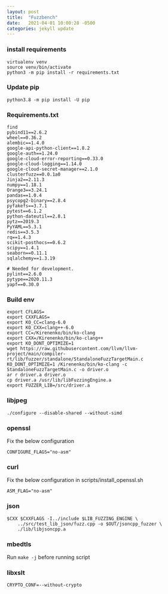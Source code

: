 ```yaml
---
layout: post
title:  "Fuzzbench"
date:   2021-04-01 10:00:28 -0500
categories: jekyll update
---
```


### install requirements ###

```
virtualenv venv
source venv/bin/activate
python3 -m pip install -r requirements.txt
```

### Update pip ###

```
python3.8 -m pip install -U pip
```

### Requirements.txt ###

```
find
pybind11==2.6.2
wheel==0.36.2
alembic==1.4.0
google-api-python-client==1.8.2
google-auth==1.24.0
google-cloud-error-reporting==0.33.0
google-cloud-logging==1.14.0
google-cloud-secret-manager==2.1.0
clusterfuzz==0.0.1a0
Jinja2==2.11.3
numpy==1.18.1
Orange3==3.24.1
pandas==1.0.4
psycopg2-binary==2.8.4
pyfakefs==3.7.1
pytest==6.1.2
python-dateutil==2.8.1
pytz==2019.3
PyYAML==5.3.1
redis==3.5.3
rq==1.4.3
scikit-posthocs==0.6.2
scipy==1.4.1
seaborn==0.11.1
sqlalchemy==1.3.19

# Needed for development.
pylint==2.6.0
pytype==2020.11.3
yapf==0.30.0
```

### Build env ###

```
export CFLAGS=
export CXXFLAGS=
export KO_CC=clang-6.0
export KO_CXX=clang++-6.0
export CC=/Kirenenko/bin/ko-clang
export CXX=/Kirenenko/bin/ko-clang++
export KO_DONT_OPTIMIZE=1
wget https://raw.githubusercontent.com/llvm/llvm-project/main/compiler-rt/lib/fuzzer/standalone/StandaloneFuzzTargetMain.c
KO_DONT_OPTIMIZE=1 /Kirenenko/bin/ko-clang -c StandaloneFuzzTargetMain.c -o driver.o
ar r driver.a driver.o
cp driver.a /usr/lib/libFuzzingEngine.a
export FUZZER_LIB=/src/driver.a
```

### libjpeg ###

```
./configure --disable-shared --without-simd
```

### openssl ###

Fix the below configuration
```
CONFIGURE_FLAGS="no-asm"
```

### curl ###

Fix the below configuration in scripts/install_openssl.sh

```
ASM_FLAG="no-asm"
```

### json ###

```
$CXX $CXXFLAGS -I../include $LIB_FUZZING_ENGINE \
    ../src/test_lib_json/fuzz.cpp -o $OUT/jsoncpp_fuzzer \
    ./lib/libjsoncpp.a
```

### mbedtls ###

Run ```make -j``` before running script

### libxslt ###

```
CRYPTO_CONF=--without-crypto
```
